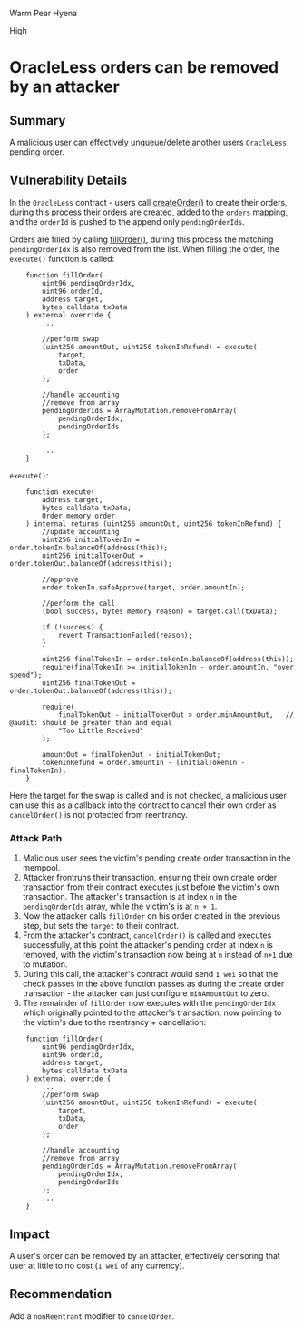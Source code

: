 Warm Pear Hyena

High

# OracleLess orders can be removed by an attacker

## Summary
A malicious user can effectively unqueue/delete another users `OracleLess` pending order.

## Vulnerability Details
In the `OracleLess` contract - users call [createOrder()](https://github.com/sherlock-audit/2024-11-oku/blob/ee3f781a73d65e33fb452c9a44eb1337c5cfdbd6/oku-custom-order-types/contracts/automatedTrigger/OracleLess.sol#L38-L67) to create their orders, during this process their orders are created, added to the `orders` mapping, and the `orderId` is pushed to the append only `pendingOrderIds`.

Orders are filled by calling [fillOrder()](https://github.com/sherlock-audit/2024-11-oku/blob/ee3f781a73d65e33fb452c9a44eb1337c5cfdbd6/oku-custom-order-types/contracts/automatedTrigger/OracleLess.sol#L103-L148), during this process the matching `pendingOrderIdx` is also removed from the list. When filling the order, the  `execute()` function is called:

```solidity
    function fillOrder(
        uint96 pendingOrderIdx,
        uint96 orderId,
        address target,
        bytes calldata txData
    ) external override {
        ...

        //perform swap
        (uint256 amountOut, uint256 tokenInRefund) = execute(
            target,
            txData,
            order
        );

        //handle accounting
        //remove from array
        pendingOrderIds = ArrayMutation.removeFromArray(
            pendingOrderIdx,
            pendingOrderIds
        );

        ...
    }
```

`execute()`:

```solidity
    function execute(
        address target,
        bytes calldata txData,
        Order memory order
    ) internal returns (uint256 amountOut, uint256 tokenInRefund) {
        //update accounting
        uint256 initialTokenIn = order.tokenIn.balanceOf(address(this));
        uint256 initialTokenOut = order.tokenOut.balanceOf(address(this));

        //approve
        order.tokenIn.safeApprove(target, order.amountIn);

        //perform the call
        (bool success, bytes memory reason) = target.call(txData);

        if (!success) {
            revert TransactionFailed(reason);
        }

        uint256 finalTokenIn = order.tokenIn.balanceOf(address(this));
        require(finalTokenIn >= initialTokenIn - order.amountIn, "over spend");
        uint256 finalTokenOut = order.tokenOut.balanceOf(address(this));

        require(
            finalTokenOut - initialTokenOut > order.minAmountOut,   // @audit: should be greater than and equal
            "Too Little Received"
        );

        amountOut = finalTokenOut - initialTokenOut;
        tokenInRefund = order.amountIn - (initialTokenIn - finalTokenIn);
    }
```

Here the target for the swap is called and is not checked, a malicious user can use this as a callback into the contract to cancel their own order as `cancelOrder()` is not protected from reentrancy.

### Attack Path
1. Malicious user sees the victim's pending create order transaction in the mempool.
2. Attacker frontruns their transaction, ensuring their own create order transaction from their contract executes just before the victim's own transaction. The attacker's transaction is at index `n` in the `pendingOrderIds` array, while the victim's is at `n + 1`.
3. Now the attacker calls `fillOrder` on his order created in the previous step, but sets the `target` to their contract.
4. From the attacker's contract, `cancelOrder()` is called and executes successfully, at this point the attacker's pending order at index `n` is removed, with the victim's transaction now being at `n` instead of `n+1` due to mutation.
5. During this call, the attacker's contract would send `1 wei` so that the check passes in the above function passes as during the create order transaction - the attacker can just configure `minAmountOut` to zero.
6. The remainder of `fillOrder` now executes with the `pendingOrderIdx` which originally pointed to the attacker's transaction, now pointing to the victim's due to the reentrancy + cancellation:

```solidity
    function fillOrder(
        uint96 pendingOrderIdx,
        uint96 orderId,
        address target,
        bytes calldata txData
    ) external override {                      
        ...
        //perform swap
        (uint256 amountOut, uint256 tokenInRefund) = execute(
            target,
            txData,
            order
        );

        //handle accounting
        //remove from array
        pendingOrderIds = ArrayMutation.removeFromArray(
            pendingOrderIdx,
            pendingOrderIds
        );
        ...
    }
```

## Impact
A user's order can be removed by an attacker, effectively censoring that user at little to no cost (`1 wei` of any currency).

## Recommendation
Add a `nonReentrant` modifier to `cancelOrder`.